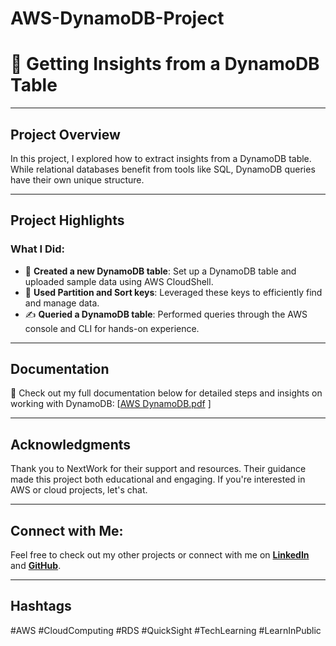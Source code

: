 # AWS-DynamoDB-Project
# 🤖 Getting Insights from a DynamoDB Table

---

## Project Overview  
In this project, I explored how to extract insights from a DynamoDB table. While relational databases benefit from tools like SQL, DynamoDB queries have their own unique structure. 

---

## Project Highlights  
### What I Did:  
- 🌟 **Created a new DynamoDB table**: Set up a DynamoDB table and uploaded sample data using AWS CloudShell.  
- 🔎 **Used Partition and Sort keys**: Leveraged these keys to efficiently find and manage data.  
- ✍️ **Queried a DynamoDB table**: Performed queries through the AWS console and CLI for hands-on experience.  

---

## Documentation  
📸 Check out my full documentation below for detailed steps and insights on working with DynamoDB: [[AWS DynamoDB.pdf](https://github.com/user-attachments/files/18590044/AWS.DynamoDB.pdf)
]

---

## Acknowledgments  
Thank you to NextWork for their support and resources. Their guidance made this project both educational and engaging. If you're interested in AWS or cloud projects, let's chat. 

---

## Connect with Me:
Feel free to check out my other projects or connect with me on **[LinkedIn](https://www.linkedin.com/in/james-phillips-028141308/)** and **[GitHub](https://github.com/Jphilp4)**.


---

## Hashtags  
#AWS #CloudComputing #RDS #QuickSight #TechLearning #LearnInPublic
